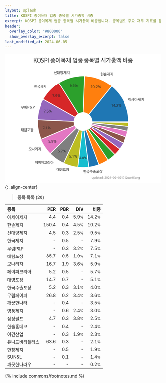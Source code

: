 ```yaml
---
layout: splash
title: KOSPI 종이목재 업종 종목별 시가총액 비중
excerpt: KOSPI 종이목재 업종 종목별 시가총액 비중입니다. 종목별로 주요 재무 지표를 함께 표시합니다.
header:
  overlay_color: "#800000"
  show_overlay_excerpt: false
last_modified_at: 2024-06-05
---
```



![KOSPI 종이목재 업종 종목별 시가총액 비중](/stats/sector/images/kospi_업종_종이목재_종목.png){: .align-center}


> **종목 목록 (20)**<a id="list"></a>

| **종목** | **PER** | **PBR** | **DIV** | **비중** |
| :------- | ------: | ------: | ------: | -------: |
| 아세아제지 | 4.4 | 0.4 | 5.9<small>%</small> | 14.2<small>%</small> |
| 한솔제지 | 150.4 | 0.4 | 4.5<small>%</small> | 10.2<small>%</small> |
| 신대양제지 | 4.5 | 0.3 | 2.5<small>%</small> | 9.5<small>%</small> |
| 한국제지 | - | 0.5 | - | 7.9<small>%</small> |
| 무림P&P | - | 0.3 | 3.2<small>%</small> | 7.5<small>%</small> |
| 태림포장 | 35.7 | 0.5 | 1.9<small>%</small> | 7.1<small>%</small> |
| 모나리자 | 16.7 | 1.9 | 3.6<small>%</small> | 5.9<small>%</small> |
| 페이퍼코리아 | 5.2 | 0.5 | - | 5.7<small>%</small> |
| 대영포장 | 14.7 | 0.7 | - | 5.1<small>%</small> |
| 한국수출포장 | 5.2 | 0.3 | 3.1<small>%</small> | 4.0<small>%</small> |
| 무림페이퍼 | 26.8 | 0.2 | 3.4<small>%</small> | 3.6<small>%</small> |
| 깨끗한나라 | - | 0.4 | - | 3.5<small>%</small> |
| 영풍제지 | - | 0.6 | 2.4<small>%</small> | 3.0<small>%</small> |
| 삼정펄프 | 4.7 | 0.3 | 3.8<small>%</small> | 2.5<small>%</small> |
| 한솔홈데코 | - | 0.4 | - | 2.4<small>%</small> |
| 이건산업 | - | 0.3 | 1.9<small>%</small> | 2.3<small>%</small> |
| 유니드비티플러스 | 63.6 | 0.3 | - | 2.1<small>%</small> |
| 한창제지 | - | 0.5 | - | 1.9<small>%</small> |
| SUN&L | - | 0.1 | - | 1.4<small>%</small> |
| 깨끗한나라우 | - | - | - | 0.2<small>%</small> |

{% include commons/footnotes.md %}